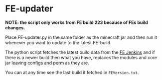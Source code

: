 # FE-updater

**NOTE: the script only works from FE build 223 because of FEs build changes.**

Place FE-updater.py in the same folder as the minecraft jar and then run it whenever you want to update to the latest FE-build.

The python script fetches the latest build data from the [FE Jenkins](http://bzeutzheim.de:8080/job/ForgeEssentials/) and if there is a newer build then what you have, replaces the modules and core jar leaving configs and perm as they are.

You can at any time see the last build it fetched in ``FEVersion.txt``.
